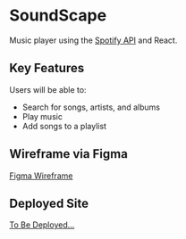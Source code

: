 # SoundScape
Music player using the [Spotify API](https://developer.spotify.com/) and React. 

## Key Features
Users will be able to:
- Search for songs, artists, and albums
- Play music 
- Add songs to a playlist

## Wireframe via Figma

[Figma Wireframe](https://www.figma.com/file/cQXS2JDH8OJnPno5hACUAS/SoundScape-Wireframe?node-id=0%3A1&t=Ph5Z4iq1BkqqUS9s-0)

## Deployed Site

[To Be Deployed...]()